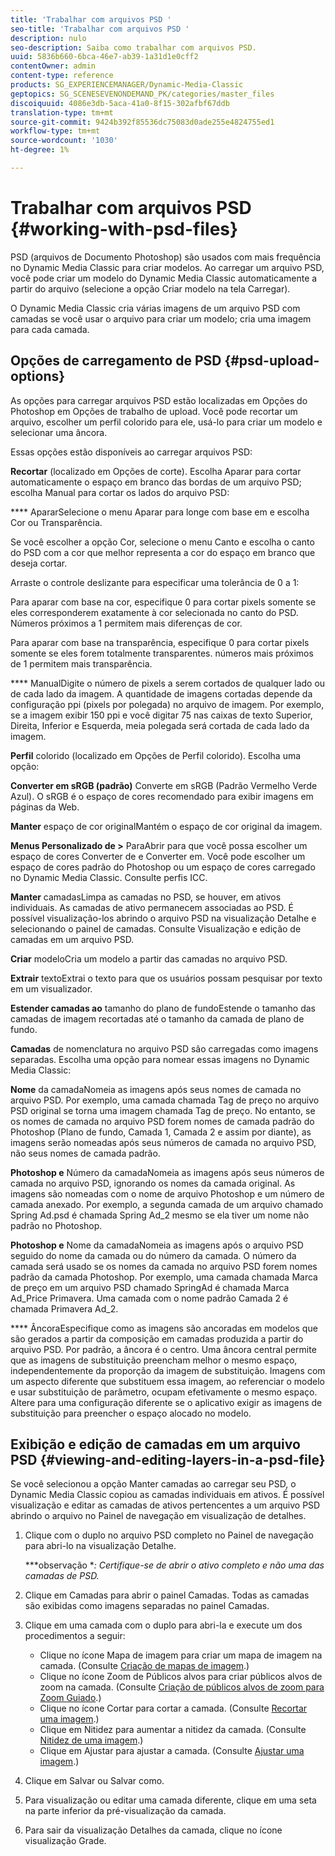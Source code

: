 ```yaml
---
title: 'Trabalhar com arquivos PSD '
seo-title: 'Trabalhar com arquivos PSD '
description: nulo
seo-description: Saiba como trabalhar com arquivos PSD.
uuid: 5836b660-6bca-46e7-ab39-1a31d1e0cff2
contentOwner: admin
content-type: reference
products: SG_EXPERIENCEMANAGER/Dynamic-Media-Classic
geptopics: SG_SCENESEVENONDEMAND_PK/categories/master_files
discoiquuid: 4086e3db-5aca-41a0-8f15-302afbf67ddb
translation-type: tm+mt
source-git-commit: 9424b392f85536dc75083d0ade255e4824755ed1
workflow-type: tm+mt
source-wordcount: '1030'
ht-degree: 1%

---
```



# Trabalhar com arquivos PSD {#working-with-psd-files}

PSD (arquivos de Documento Photoshop) são usados com mais frequência no Dynamic Media Classic para criar modelos. Ao carregar um arquivo PSD, você pode criar um modelo do Dynamic Media Classic automaticamente a partir do arquivo (selecione a opção Criar modelo na tela Carregar).

O Dynamic Media Classic cria várias imagens de um arquivo PSD com camadas se você usar o arquivo para criar um modelo; cria uma imagem para cada camada.

## Opções de carregamento de PSD {#psd-upload-options}

As opções para carregar arquivos PSD estão localizadas em Opções do Photoshop em Opções de trabalho de upload. Você pode recortar um arquivo, escolher um perfil colorido para ele, usá-lo para criar um modelo e selecionar uma âncora.

Essas opções estão disponíveis ao carregar arquivos PSD:

**Recortar** (localizado em Opções de corte). Escolha Aparar para cortar automaticamente o espaço em branco das bordas de um arquivo PSD; escolha Manual para cortar os lados do arquivo PSD:

**** ApararSelecione o menu Aparar para longe com base em e escolha Cor ou Transparência.

Se você escolher a opção Cor, selecione o menu Canto e escolha o canto do PSD com a cor que melhor representa a cor do espaço em branco que deseja cortar.

Arraste o controle deslizante para especificar uma tolerância de 0 a 1:

Para aparar com base na cor, especifique 0 para cortar pixels somente se eles corresponderem exatamente à cor selecionada no canto do PSD. Números próximos a 1 permitem mais diferenças de cor.

Para aparar com base na transparência, especifique 0 para cortar pixels somente se eles forem totalmente transparentes. números mais próximos de 1 permitem mais transparência.

**** ManualDigite o número de pixels a serem cortados de qualquer lado ou de cada lado da imagem. A quantidade de imagens cortadas depende da configuração ppi (pixels por polegada) no arquivo de imagem. Por exemplo, se a imagem exibir 150 ppi e você digitar 75 nas caixas de texto Superior, Direita, Inferior e Esquerda, meia polegada será cortada de cada lado da imagem.

**Perfil**  colorido (localizado em Opções de Perfil colorido). Escolha uma opção:

**Converter em sRGB (padrão)** Converte em sRGB (Padrão Vermelho Verde Azul). O sRGB é o espaço de cores recomendado para exibir imagens em páginas da Web.

**Manter** espaço de cor originalMantém o espaço de cor original da imagem.

**Menus Personalizado de >** ParaAbrir para que você possa escolher um espaço de cores Converter de e Converter em. Você pode escolher um espaço de cores padrão do Photoshop ou um espaço de cores carregado no Dynamic Media Classic. Consulte perfis ICC.

**Manter** camadasLimpa as camadas no PSD, se houver, em ativos individuais. As camadas de ativo permanecem associadas ao PSD. É possível visualização-los abrindo o arquivo PSD na visualização Detalhe e selecionando o painel de camadas. Consulte Visualização e edição de camadas em um arquivo PSD.

**Criar** modeloCria um modelo a partir das camadas no arquivo PSD.

**Extrair** textoExtrai o texto para que os usuários possam pesquisar por texto em um visualizador.

**Estender camadas ao** tamanho do plano de fundoEstende o tamanho das camadas de imagem recortadas até o tamanho da camada de plano de fundo.

**Camadas** de nomenclatura no arquivo PSD são carregadas como imagens separadas. Escolha uma opção para nomear essas imagens no Dynamic Media Classic:

**Nome** da camadaNomeia as imagens após seus nomes de camada no arquivo PSD. Por exemplo, uma camada chamada Tag de preço no arquivo PSD original se torna uma imagem chamada Tag de preço. No entanto, se os nomes de camada no arquivo PSD forem nomes de camada padrão do Photoshop (Plano de fundo, Camada 1, Camada 2 e assim por diante), as imagens serão nomeadas após seus números de camada no arquivo PSD, não seus nomes de camada padrão.

**Photoshop e** Número da camadaNomeia as imagens após seus números de camada no arquivo PSD, ignorando os nomes da camada original. As imagens são nomeadas com o nome de arquivo Photoshop e um número de camada anexado. Por exemplo, a segunda camada de um arquivo chamado Spring Ad.psd é chamada Spring Ad_2 mesmo se ela tiver um nome não padrão no Photoshop.

**Photoshop e** Nome da camadaNomeia as imagens após o arquivo PSD seguido do nome da camada ou do número da camada. O número da camada será usado se os nomes da camada no arquivo PSD forem nomes padrão da camada Photoshop. Por exemplo, uma camada chamada Marca de preço em um arquivo PSD chamado SpringAd é chamada Marca Ad_Price Primavera. Uma camada com o nome padrão Camada 2 é chamada Primavera Ad_2.

**** ÂncoraEspecifique como as imagens são ancoradas em modelos que são gerados a partir da composição em camadas produzida a partir do arquivo PSD. Por padrão, a âncora é o centro. Uma âncora central permite que as imagens de substituição preencham melhor o mesmo espaço, independentemente da proporção da imagem de substituição. Imagens com um aspecto diferente que substituem essa imagem, ao referenciar o modelo e usar substituição de parâmetro, ocupam efetivamente o mesmo espaço. Altere para uma configuração diferente se o aplicativo exigir as imagens de substituição para preencher o espaço alocado no modelo.

## Exibição e edição de camadas em um arquivo PSD {#viewing-and-editing-layers-in-a-psd-file}

Se você selecionou a opção Manter camadas ao carregar seu PSD, o Dynamic Media Classic copiou as camadas individuais em ativos. É possível visualização e editar as camadas de ativos pertencentes a um arquivo PSD abrindo o arquivo no Painel de navegação em visualização de detalhes.

1. Clique com o duplo no arquivo PSD completo no Painel de navegação para abri-lo na visualização Detalhe.

   ***observação **: Certifique-se de abrir o ativo completo e não uma das camadas de PSD.*

1. Clique em Camadas para abrir o painel Camadas. Todas as camadas são exibidas como imagens separadas no painel Camadas.
1. Clique em uma camada com o duplo para abri-la e execute um dos procedimentos a seguir:

   * Clique no ícone Mapa de imagem para criar um mapa de imagem na camada. (Consulte [Criação de mapas de imagem](creating-image-maps.md#creating_image_maps).)
   * Clique no ícone Zoom de Públicos alvos para criar públicos alvos de zoom na camada. (Consulte [Criação de públicos alvos de zoom para Zoom Guiado](creating-zoom-targets-guided-zoom.md#creating_zoom_targets_for_guided_zoom).)
   * Clique no ícone Cortar para cortar a camada. (Consulte [Recortar uma imagem](cropping-image.md#cropping_an_image).)
   * Clique em Nitidez para aumentar a nitidez da camada. (Consulte [Nitidez de uma imagem](sharpening-image.md#sharpening_an_image).)
   * Clique em Ajustar para ajustar a camada. (Consulte [Ajustar uma imagem](adjusting-image.md#adjusting_an_image).)

1. Clique em Salvar ou Salvar como.
1. Para visualização ou editar uma camada diferente, clique em uma seta na parte inferior da pré-visualização da camada.
1. Para sair da visualização Detalhes da camada, clique no ícone visualização Grade.

